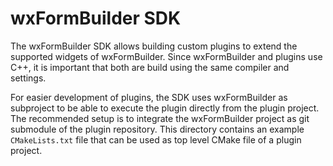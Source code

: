 # wxFormBuilder SDK

The wxFormBuilder SDK allows building custom plugins to extend the supported widgets of wxFormBuilder.
Since wxFormBuilder and plugins use C++, it is important that both are build using the same compiler and settings.

For easier development of plugins, the SDK uses wxFormBuilder as subproject to be able to execute the plugin directly
from the plugin project. The recommended setup is to integrate the wxFormBuilder project as git submodule of the
plugin repository. This directory contains an example `CMakeLists.txt` file that can be used as top level CMake file
of a plugin project.
